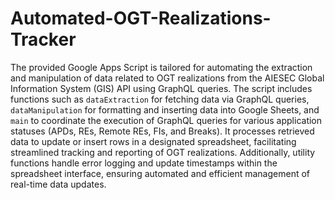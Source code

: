 # Automated-OGT-Realizations-Tracker
The provided Google Apps Script is tailored for automating the extraction and manipulation of data related to OGT realizations from the AIESEC Global Information System (GIS) API using GraphQL queries. The script includes functions such as `dataExtraction` for fetching data via GraphQL queries, `dataManipulation` for formatting and inserting data into Google Sheets, and `main` to coordinate the execution of GraphQL queries for various application statuses (APDs, REs, Remote REs, FIs, and Breaks). It processes retrieved data to update or insert rows in a designated spreadsheet, facilitating streamlined tracking and reporting of OGT realizations. Additionally, utility functions handle error logging and update timestamps within the spreadsheet interface, ensuring automated and efficient management of real-time data updates.
